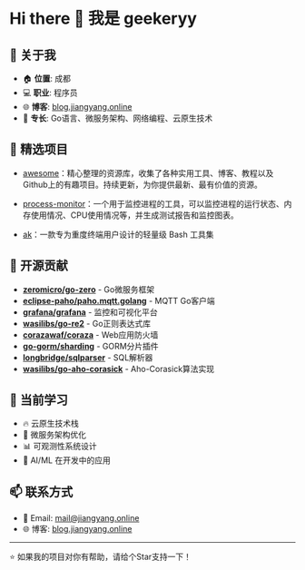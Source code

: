# Hi there 👋 我是 geekeryy

## 🚀 关于我

- 🏠 **位置**: 成都
- 💻 **职业**: 程序员
- 🌐 **博客**: [blog.jiangyang.online](https://blog.jiangyang.online)
- 🎯 **专长**: Go语言、微服务架构、网络编程、云原生技术

## 🌟 精选项目

- [awesome](https://github.com/geekeryy/awesome)：精心整理的资源库，收集了各种实用工具、博客、教程以及Github上的有趣项目。持续更新，为你提供最新、最有价值的资源。

- [process-monitor](https://github.com/geekeryy/process-monitor)：一个用于监控进程的工具，可以监控进程的运行状态、内存使用情况、CPU使用情况等，并生成测试报告和监控图表。

- [ak](https://github.com/geekeryy/ak)：一款专为重度终端用户设计的轻量级 Bash 工具集

## 🤝 开源贡献

- **[zeromicro/go-zero](https://github.com/zeromicro/go-zero)** - Go微服务框架
- **[eclipse-paho/paho.mqtt.golang](https://github.com/eclipse-paho/paho.mqtt.golang)** - MQTT Go客户端
- **[grafana/grafana](https://github.com/grafana/grafana)** - 监控和可视化平台
- **[wasilibs/go-re2](https://github.com/wasilibs/go-re2)** - Go正则表达式库
- **[corazawaf/coraza](https://github.com/corazawaf/coraza)** - Web应用防火墙
- **[go-gorm/sharding](https://github.com/go-gorm/sharding)** - GORM分片插件
- **[longbridge/sqlparser](https://github.com/longbridge/sqlparser)** - SQL解析器
- **[wasilibs/go-aho-corasick](https://github.com/wasilibs/go-aho-corasick)** - Aho-Corasick算法实现

## 🌱 当前学习

- 🔥 云原生技术栈
- 🚀 微服务架构优化
- 📊 可观测性系统设计
- 🤖 AI/ML 在开发中的应用

## 📫 联系方式

- 💼 Email: [mail@jiangyang.online](mailto:mail@jiangyang.online)
- 🌐 博客: [blog.jiangyang.online](https://blog.jiangyang.online)

---

⭐ 如果我的项目对你有帮助，请给个Star支持一下！
